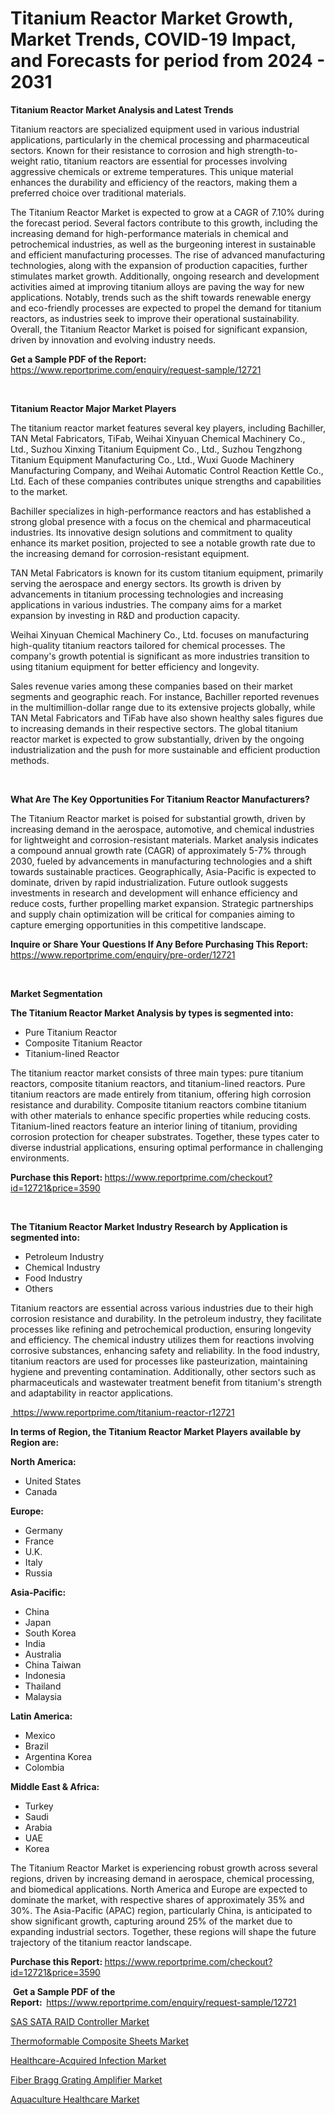 <p><h1>Titanium Reactor Market Growth, Market Trends, COVID-19 Impact, and Forecasts for period from 2024 - 2031</h1></p><p><strong>Titanium Reactor Market Analysis and Latest Trends</strong></p>
<p><p>Titanium reactors are specialized equipment used in various industrial applications, particularly in the chemical processing and pharmaceutical sectors. Known for their resistance to corrosion and high strength-to-weight ratio, titanium reactors are essential for processes involving aggressive chemicals or extreme temperatures. This unique material enhances the durability and efficiency of the reactors, making them a preferred choice over traditional materials.</p><p>The Titanium Reactor Market is expected to grow at a CAGR of 7.10% during the forecast period. Several factors contribute to this growth, including the increasing demand for high-performance materials in chemical and petrochemical industries, as well as the burgeoning interest in sustainable and efficient manufacturing processes. The rise of advanced manufacturing technologies, along with the expansion of production capacities, further stimulates market growth. Additionally, ongoing research and development activities aimed at improving titanium alloys are paving the way for new applications. Notably, trends such as the shift towards renewable energy and eco-friendly processes are expected to propel the demand for titanium reactors, as industries seek to improve their operational sustainability. Overall, the Titanium Reactor Market is poised for significant expansion, driven by innovation and evolving industry needs.</p></p>
<p><strong>Get a Sample PDF of the Report:&nbsp;</strong> <a href="https://www.reportprime.com/enquiry/request-sample/12721">https://www.reportprime.com/enquiry/request-sample/12721</a></p>
<p>&nbsp;</p>
<p><strong>Titanium Reactor Major Market Players</strong></p>
<p><p>The titanium reactor market features several key players, including Bachiller, TAN Metal Fabricators, TiFab, Weihai Xinyuan Chemical Machinery Co., Ltd., Suzhou Xinxing Titanium Equipment Co., Ltd., Suzhou Tengzhong Titanium Equipment Manufacturing Co., Ltd., Wuxi Guode Machinery Manufacturing Company, and Weihai Automatic Control Reaction Kettle Co., Ltd. Each of these companies contributes unique strengths and capabilities to the market.</p><p>Bachiller specializes in high-performance reactors and has established a strong global presence with a focus on the chemical and pharmaceutical industries. Its innovative design solutions and commitment to quality enhance its market position, projected to see a notable growth rate due to the increasing demand for corrosion-resistant equipment.</p><p>TAN Metal Fabricators is known for its custom titanium equipment, primarily serving the aerospace and energy sectors. Its growth is driven by advancements in titanium processing technologies and increasing applications in various industries. The company aims for a market expansion by investing in R&D and production capacity.</p><p>Weihai Xinyuan Chemical Machinery Co., Ltd. focuses on manufacturing high-quality titanium reactors tailored for chemical processes. The company's growth potential is significant as more industries transition to using titanium equipment for better efficiency and longevity.</p><p>Sales revenue varies among these companies based on their market segments and geographic reach. For instance, Bachiller reported revenues in the multimillion-dollar range due to its extensive projects globally, while TAN Metal Fabricators and TiFab have also shown healthy sales figures due to increasing demands in their respective sectors. The global titanium reactor market is expected to grow substantially, driven by the ongoing industrialization and the push for more sustainable and efficient production methods.</p></p>
<p>&nbsp;</p>
<p><strong>What Are The Key Opportunities For Titanium Reactor Manufacturers?</strong></p>
<p><p>The Titanium Reactor market is poised for substantial growth, driven by increasing demand in the aerospace, automotive, and chemical industries for lightweight and corrosion-resistant materials. Market analysis indicates a compound annual growth rate (CAGR) of approximately 5-7% through 2030, fueled by advancements in manufacturing technologies and a shift towards sustainable practices. Geographically, Asia-Pacific is expected to dominate, driven by rapid industrialization. Future outlook suggests investments in research and development will enhance efficiency and reduce costs, further propelling market expansion. Strategic partnerships and supply chain optimization will be critical for companies aiming to capture emerging opportunities in this competitive landscape.</p></p>
<p><strong>Inquire or Share Your Questions If Any Before Purchasing This Report:</strong> <a href="https://www.reportprime.com/enquiry/pre-order/12721">https://www.reportprime.com/enquiry/pre-order/12721</a></p>
<p>&nbsp;</p>
<p><strong>Market Segmentation</strong></p>
<p><strong>The Titanium Reactor Market Analysis by types is segmented into:</strong></p>
<p><ul><li>Pure Titanium Reactor</li><li>Composite Titanium Reactor</li><li>Titanium-lined Reactor</li></ul></p>
<p><p>The titanium reactor market consists of three main types: pure titanium reactors, composite titanium reactors, and titanium-lined reactors. Pure titanium reactors are made entirely from titanium, offering high corrosion resistance and durability. Composite titanium reactors combine titanium with other materials to enhance specific properties while reducing costs. Titanium-lined reactors feature an interior lining of titanium, providing corrosion protection for cheaper substrates. Together, these types cater to diverse industrial applications, ensuring optimal performance in challenging environments.</p></p>
<p><strong>Purchase this Report:&nbsp;</strong><a href="https://www.reportprime.com/checkout?id=12721&price=3590">https://www.reportprime.com/checkout?id=12721&price=3590</a></p>
<p>&nbsp;</p>
<p><strong>The Titanium Reactor Market Industry Research by Application is segmented into:</strong></p>
<p><ul><li>Petroleum Industry</li><li>Chemical Industry</li><li>Food Industry</li><li>Others</li></ul></p>
<p><p>Titanium reactors are essential across various industries due to their high corrosion resistance and durability. In the petroleum industry, they facilitate processes like refining and petrochemical production, ensuring longevity and efficiency. The chemical industry utilizes them for reactions involving corrosive substances, enhancing safety and reliability. In the food industry, titanium reactors are used for processes like pasteurization, maintaining hygiene and preventing contamination. Additionally, other sectors such as pharmaceuticals and wastewater treatment benefit from titanium's strength and adaptability in reactor applications.</p></p>
<p><a href="https://www.reportprime.com/titanium-reactor-r12721">&nbsp;https://www.reportprime.com/titanium-reactor-r12721</a></p>
<p><strong>In terms of Region, the Titanium Reactor Market Players available by Region are:</strong></p>
<p>
    <p> <strong> North America: </strong>
        <ul>
            <li>United States</li>
            <li>Canada</li>
        </ul>
        </p> 
    <p> <strong> Europe: </strong>
        <ul>
            <li>Germany</li>
            <li>France</li>
            <li>U.K.</li>
            <li>Italy</li>
            <li>Russia</li>
        </ul>
        </p> 
    <p> <strong> Asia-Pacific: </strong>
        <ul>
            <li>China</li>
            <li>Japan</li>
            <li>South Korea</li>
            <li>India</li>
            <li>Australia</li>
            <li>China Taiwan</li>
            <li>Indonesia</li>
            <li>Thailand</li>
            <li>Malaysia</li>
        </ul>
        </p> 
    <p> <strong> Latin America: </strong>
        <ul>
            <li>Mexico</li>
            <li>Brazil</li>
            <li>Argentina Korea</li>
            <li>Colombia</li>
        </ul>
        </p> 
    <p> <strong> Middle East & Africa: </strong>
        <ul>
            <li>Turkey</li>
            <li>Saudi</li>
            <li>Arabia</li>
            <li>UAE</li>
            <li>Korea</li>
        </ul>
    </p>
    </p>
<p><p>The Titanium Reactor Market is experiencing robust growth across several regions, driven by increasing demand in aerospace, chemical processing, and biomedical applications. North America and Europe are expected to dominate the market, with respective shares of approximately 35% and 30%. The Asia-Pacific (APAC) region, particularly China, is anticipated to show significant growth, capturing around 25% of the market due to expanding industrial sectors. Together, these regions will shape the future trajectory of the titanium reactor landscape.</p></p>
<p><strong>Purchase this Report: </strong><a href="https://www.reportprime.com/checkout?id=12721&price=3590">https://www.reportprime.com/checkout?id=12721&price=3590</a></p>
<p>&nbsp;<strong>Get a Sample PDF of the Report:&nbsp;&nbsp;</strong><a href="https://www.reportprime.com/enquiry/request-sample/12721">https://www.reportprime.com/enquiry/request-sample/12721</a></p>
<p><strong></strong></p>
<p><p><a href="https://github.com/hgf64gh/Market-Research-Report-List-1/blob/main/sas-sata-raid-controller-market.md">SAS SATA RAID Controller Market</a></p><p><a href="https://issuu.com/reportprime-2/docs/thermoformable-composite-sheets-mar_5047bf8715cb8e">Thermoformable Composite Sheets Market</a></p><p><a href="https://medium.com/@jewelmohr42/insights-into-the-healthcare-acquired-infection-industry-market-financial-status-market-size-and-f163b9cd887f">Healthcare-Acquired Infection Market</a></p><p><a href="https://www.linkedin.com/pulse/fiber-bragg-grating-amplifier-market-size-growth-trends-p3dhe?trackingId=8L0s%2FoNmSUadYLwdBQZWDQ%3D%3D">Fiber Bragg Grating Amplifier Market</a></p><p><a href="https://www.linkedin.com/pulse/navigating-global-aquaculture-healthcare-market-from-dyixf?trackingId=lPa91PVJSViBgF%2FaWnk1Fw%3D%3D">Aquaculture Healthcare Market</a></p></p>